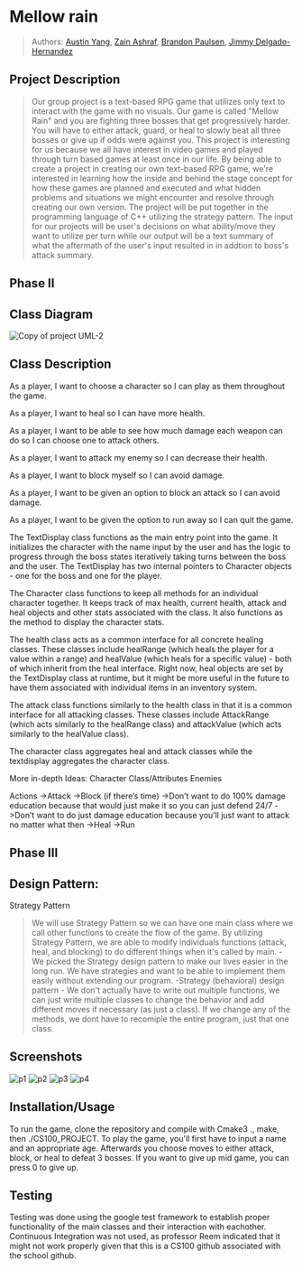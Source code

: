# Mellow rain
 > Authors: [Austin Yang](https://github.com/Toona114),
 >          [Zain Ashraf](https://github.com/zain-ashraf),
 >          [Brandon Paulsen](https://github.com/Poly1581),
 >          [Jimmy Delgado-Hernandez](https://github.com/Maker424)

## Project Description
 > Our group project is a text-based RPG game that utilizes only text to interact with the game with no visuals. Our game is called "Mellow Rain" and you are fighting three bosses that get progressively harder. You will have to either attack, guard, or heal to slowly beat all three bosses or give up if odds were against you.
This project is interesting for us because we all have interest in video games and played through turn based games at least once in our life. By being able to create a project in creating our own text-based RPG game, we're interested in learning how the inside and behind the stage concept for how these games are planned and executed and what hidden problems and situations we might encounter and resolve through creating our own version.
 > The project will be put together in the programming language of C++ utilizing the strategy pattern.
 > The input for our projects will be user's decisions on what ability/move they want to utilize per turn while our output will be a text summary of what the aftermath of the user's input resulted in in addtion to boss's attack summary.

 ## Phase II
## Class Diagram
![Copy of project UML-2](https://cdn.discordapp.com/attachments/961506732679503932/982401685936812082/Copy_of_project_UML.jpeg)




## Class Description
As a player, I want to choose a character so I can play as them throughout the game.

As a player, I want to heal so I can have more health.

As a player, I want to be able to see how much damage each weapon can do so I can choose one to attack others.

As a player, I want to attack my enemy so I can decrease their health.

As a player, I want to block myself so I can avoid damage.

As a player, I want to be given an option to block an attack so I can avoid damage.

As a player, I want to be given the option to run away so I can quit the game.

The TextDisplay class functions as the main entry point into the game.  It initializes the character with the name input by the user and has the logic to progress through the boss states iteratively taking turns between the boss and the user.  The TextDisplay has two internal pointers to Character objects - one for the boss and one for the player.

The Character class functions to keep all methods for an individual character together.  It keeps track of max health, current health, attack and heal objects and other stats associated with the class.  It also functions as the method to display the character stats.

The health class acts as a common interface for all concrete healing classes.  These classes include healRange (which heals the player for a value within a range) and healValue (which heals for a specific value) - both of which inherit from the heal interface.  Right now, heal objects are set by the TextDisplay class at runtime, but it might be more useful in the future to have them associated with individual items in an inventory system.

The attack class functions similarly to the health class in that it is a common interface for all attacking classes.  These classes include AttackRange (which acts similarly to the healRange class) and attackValue (which acts similarly to the healValue class).

The character class aggregates heal and attack classes while the textdisplay aggregates the character class.


More in-depth
Ideas:
Character
Class/Attributes
Enemies

Actions
->Attack
->Block (if there’s time)
				->Don’t want to do 100% damage education because that would just make it so you can just defend 24/7
				->Don’t want to do just damage education because you’ll just want to attack no matter what then
->Heal
->Run



 ## Phase III
 ## Design Pattern: 
Strategy Pattern
>We will use Strategy Pattern so we can have one main class where we call other functions to create the flow of the game. By utilizing Strategy Pattern, we are able to modify individuals functions (attack, heal, and blocking) to do different things when it's called by main.
-We picked the Strategy design pattern to make our lives easier in the long run. We have strategies and want to be able to implement them easily without extending our program.
 -Strategy (behavioral) design pattern - We don't actually have to write out multiple functions, we can just write multiple classes to change the behavior and add different moves if necessary (as just a class). If we change any of the methods, we dont have to recomiple the entire program, just that one class.
 
 ## Screenshots
  ![p1](https://cdn.discordapp.com/attachments/961506732679503932/982116806653267988/1.JPG)
  ![p2](https://cdn.discordapp.com/attachments/961506732679503932/982116806875561994/2.JPG)
  ![p3](https://cdn.discordapp.com/attachments/961506732679503932/982116807156572170/3.JPG)
  ![p4](https://cdn.discordapp.com/attachments/961506732679503932/982116807450189824/4.JPG)
 ## Installation/Usage
To run the game, clone the repository and compile with Cmake3 ., make, then ./CS100_PROJECT.
To play the game, you'll first have to input a name and an appropriate age. Afterwards you choose moves to either attack, block, or heal to defeat 3 bosses. If you want to give up mid game, you can press 0 to give up.

 ## Testing
Testing was done using the google test framework to establish proper functionality of the main classes and their interaction with eachother.  Continuous Integration was not used, as professor Reem indicated that it might not work properly given that this is a CS100 github associated with the school github.
 
